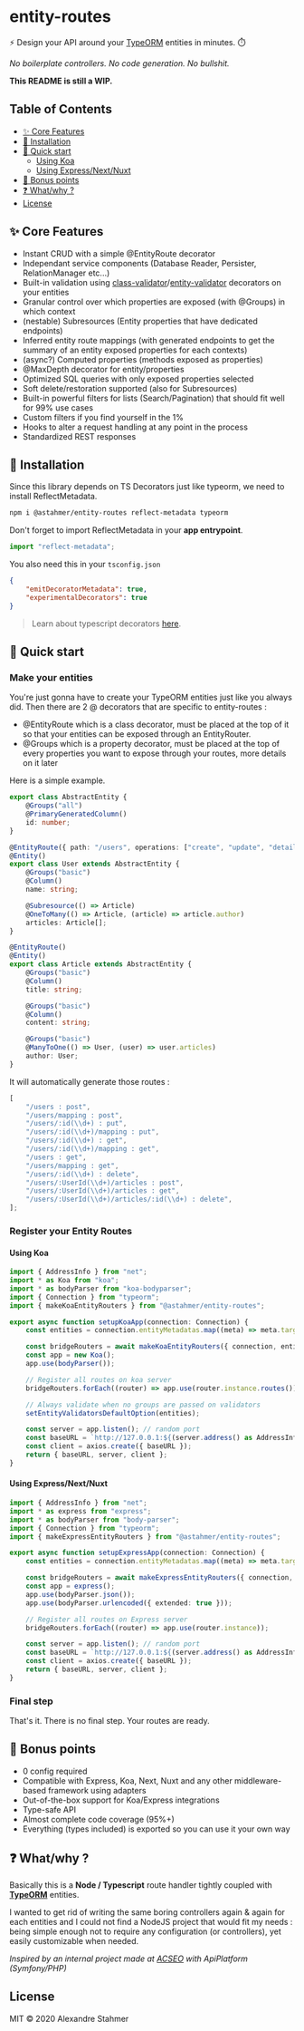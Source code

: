 # entity-routes

:zap: Design your API around your [TypeORM](https://github.com/typeorm/typeorm/) entities in minutes. :stopwatch:

_No boilerplate controllers. No code generation. No bullshit._

**This README is still a WIP.**

## Table of Contents

-   [:sparkles: Core Features](#sparkles-core-features)
-   [:wrench: Installation](#wrench-installation)
-   [:bullettrain_side: Quick start](#bullettrain_side-quick-start)
    -   [Using Koa](#using-koa)
    -   [Using Express/Next/Nuxt](#using-expressnextnuxt)
-   [:balloon: Bonus points](#balloon-bonus-points)
-   [:question: What/why ?](#question-whatwhy-)
-   [License](#license)

## :sparkles: Core Features

-   Instant CRUD with a simple @EntityRoute decorator
-   Independant service components (Database Reader, Persister, RelationManager etc...)
-   Built-in validation using [class-validator](https://github.com/typestack/class-validator)/[entity-validator](https://github.com/astahmer/entity-validator) decorators on your entities
-   Granular control over which properties are exposed (with @Groups) in which context
-   (nestable) Subresources (Entity properties that have dedicated endpoints)
-   Inferred entity route mappings (with generated endpoints to get the summary of an entity exposed properties for each contexts)
-   (async?) Computed properties (methods exposed as properties)
-   @MaxDepth decorator for entity/properties
-   Optimized SQL queries with only exposed properties selected
-   Soft delete/restoration supported (also for Subresources)
-   Built-in powerful filters for lists (Search/Pagination) that should fit well for 99% use cases
-   Custom filters if you find yourself in the 1%
-   Hooks to alter a request handling at any point in the process
-   Standardized REST responses

## :wrench: Installation

Since this library depends on TS Decorators just like typeorm, we need to install ReflectMetadata.

```bash
npm i @astahmer/entity-routes reflect-metadata typeorm
```

Don't forget to import ReflectMetadata in your **app entrypoint**.

```typescript
import "reflect-metadata";
```

You also need this in your `tsconfig.json`

```json
{
    "emitDecoratorMetadata": true,
    "experimentalDecorators": true
}
```

> Learn about typescript decorators [here](https://www.typescriptlang.org/docs/handbook/decorators.html).

## :bullettrain_side: Quick start

### Make your entities

You're just gonna have to create your TypeORM entities just like you always did.
Then there are 2 @ decorators that are specific to entity-routes :

-   @EntityRoute which is a class decorator, must be placed at the top of it so that your entities can be exposed through an EntityRouter.
-   @Groups which is a property decorator, must be placed at the top of every properties you want to expose through your routes, more details on it later

Here is a simple example.

```typescript
export class AbstractEntity {
    @Groups("all")
    @PrimaryGeneratedColumn()
    id: number;
}

@EntityRoute({ path: "/users", operations: ["create", "update", "details", "list", "delete"] })
@Entity()
export class User extends AbstractEntity {
    @Groups("basic")
    @Column()
    name: string;

    @Subresource(() => Article)
    @OneToMany(() => Article, (article) => article.author)
    articles: Article[];
}

@EntityRoute()
@Entity()
export class Article extends AbstractEntity {
    @Groups("basic")
    @Column()
    title: string;

    @Groups("basic")
    @Column()
    content: string;

    @Groups("basic")
    @ManyToOne(() => User, (user) => user.articles)
    author: User;
}
```

It will automatically generate those routes :

```typescript
[
    "/users : post",
    "/users/mapping : post",
    "/users/:id(\\d+) : put",
    "/users/:id(\\d+)/mapping : put",
    "/users/:id(\\d+) : get",
    "/users/:id(\\d+)/mapping : get",
    "/users : get",
    "/users/mapping : get",
    "/users/:id(\\d+) : delete",
    "/users/:UserId(\\d+)/articles : post",
    "/users/:UserId(\\d+)/articles : get",
    "/users/:UserId(\\d+)/articles/:id(\\d+) : delete",
];
```

### Register your Entity Routes

#### Using Koa

```typescript
import { AddressInfo } from "net";
import * as Koa from "koa";
import * as bodyParser from "koa-bodyparser";
import { Connection } from "typeorm";
import { makeKoaEntityRouters } from "@astahmer/entity-routes";

export async function setupKoaApp(connection: Connection) {
    const entities = connection.entityMetadatas.map((meta) => meta.target) as Function[];

    const bridgeRouters = await makeKoaEntityRouters({ connection, entities, options });
    const app = new Koa();
    app.use(bodyParser());

    // Register all routes on koa server
    bridgeRouters.forEach((router) => app.use(router.instance.routes()));

    // Always validate when no groups are passed on validators
    setEntityValidatorsDefaultOption(entities);

    const server = app.listen(); // random port
    const baseURL = `http://127.0.0.1:${(server.address() as AddressInfo).port}`;
    const client = axios.create({ baseURL });
    return { baseURL, server, client };
}
```

#### Using Express/Next/Nuxt

```typescript
import { AddressInfo } from "net";
import * as express from "express";
import * as bodyParser from "body-parser";
import { Connection } from "typeorm";
import { makeExpressEntityRouters } from "@astahmer/entity-routes";

export async function setupExpressApp(connection: Connection) {
    const entities = connection.entityMetadatas.map((meta) => meta.target) as Function[];

    const bridgeRouters = await makeExpressEntityRouters({ connection, entities, options });
    const app = express();
    app.use(bodyParser.json());
    app.use(bodyParser.urlencoded({ extended: true }));

    // Register all routes on Express server
    bridgeRouters.forEach((router) => app.use(router.instance));

    const server = app.listen(); // random port
    const baseURL = `http://127.0.0.1:${(server.address() as AddressInfo).port}`;
    const client = axios.create({ baseURL });
    return { baseURL, server, client };
}
```

### Final step

That's it. There is no final step. Your routes are ready.

## :balloon: Bonus points

-   0 config required
-   Compatible with Express, Koa, Next, Nuxt and any other middleware-based framework using adapters
-   Out-of-the-box support for Koa/Express integrations
-   Type-safe API
-   Almost complete code coverage (95%+)
-   Everything (types included) is exported so you can use it your own way

## :question: What/why ?

Basically this is a **Node / Typescript** route handler tightly coupled with **[TypeORM](https://github.com/typeorm/typeorm/)** entities.

I wanted to get rid of writing the same boring controllers again & again for each entities and I could not find a NodeJS project that would fit my needs : being simple enough not to require any configuration (or controllers), yet easily customizable when needed.

_Inspired by an internal project made at [ACSEO](https://acseo.fr/) with ApiPlatform (Symfony/PHP)_


## License

MIT © 2020 Alexandre Stahmer
